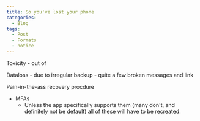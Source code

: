 ```yaml
---
title: So you've lost your phone
categories:
  - Blog
tags:
  - Post
  - Formats
  - notice
---
```

Toxicity - out of 

Dataloss - due to irregular backup - quite a few broken messages and link

Pain-in-the-ass recovery procdure
- MFAs
	- Unless the app specifically supports them (many don't, and definitely not be default) all of these will have to be recreated.  